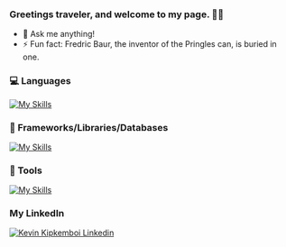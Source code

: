 ### Greetings traveler, and welcome to my page. :slightly_smiling_face::raised_back_of_hand:

- 💬 Ask me anything!
- ⚡ Fun fact: Fredric Baur, the inventor of the Pringles can, is buried in one.

### 💻 Languages
[![My Skills](https://skillicons.dev/icons?i=html,css,js,ts)](https://skillicons.dev)

### 🧰 Frameworks/Libraries/Databases
[![My Skills](https://skillicons.dev/icons?i=react,nodejs,express,mongodb,nextjs,angular,jquery)](https://skillicons.dev)

### 🔧 Tools
[![My Skills](https://skillicons.dev/icons?i=git,webpack)](https://skillicons.dev)

### My LinkedIn 
[![Kevin Kipkemboi Linkedin](https://skillicons.dev/icons?i=linkedin)](https://www.linkedin.com/in/callhimkev/) 
